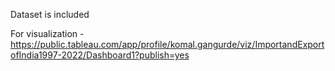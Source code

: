 Dataset is included

For visualization - https://public.tableau.com/app/profile/komal.gangurde/viz/ImportandExportofIndia1997-2022/Dashboard1?publish=yes
